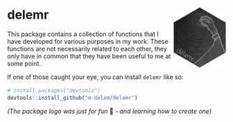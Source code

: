 
<!-- README.md is generated from README.Rmd. Please edit that file -->

# delemr <img src="man/figures/logo.png" align="right" height="139" alt="" />

<!-- badges: start -->
<!-- badges: end -->

This package contains a collection of functions that I have developed
for various purposes in my work. These functions are not necessarily
related to each other, they only have in common that they have been
useful to me at some point.

If one of those caught your eye, you can install `delemr` like so:

``` r
# install.packages("devtools")
devtools::install_github("m-delem/delemr")
```

*(The package logo was just for fun* :eyes: *- and learning how to
create one)*
